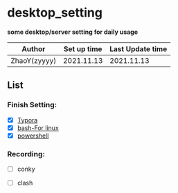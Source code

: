 # desktop_setting
**some desktop/server setting for daily usage**

| Author       | Set up time | Last Update time |
| ------------ | ----------- | ---------------- |
| ZhaoY(zyyyy) | 2021.11.13  | 2021.11.13       |



## List

### Finish Setting:

- [x] [Typora](https://github.com/AnnLIU15/desktop_setting/blob/master/common/typora/README.md) 
- [x] [bash-For linux](https://github.com/AnnLIU15/desktop_setting/blob/master/linux_based/bash/README.md) 
- [x] [powershell](https://github.com/AnnLIU15/desktop_setting/blob/master/common/pwsh/README.md)

### Recording:

- [ ] conky
- [ ] clash

